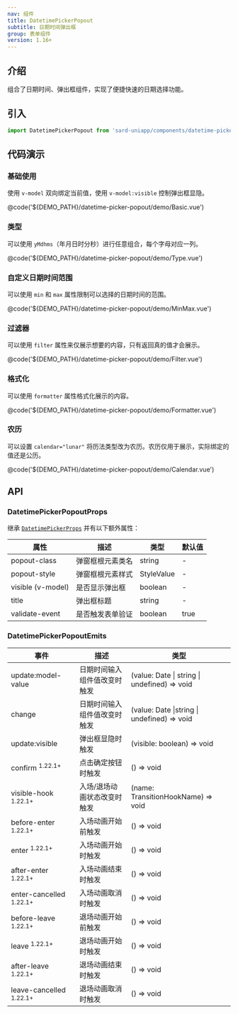 ```yaml
---
nav: 组件
title: DatetimePickerPopout
subtitle: 日期时间弹出框
group: 表单组件
version: 1.16+
---
```


## 介绍

组合了日期时间、弹出框组件，实现了便捷快速的日期选择功能。

## 引入

```ts
import DatetimePickerPopout from 'sard-uniapp/components/datetime-picker-popout/datetime-picker-popout.vue'
```

## 代码演示

### 基础使用

使用 `v-model` 双向绑定当前值，使用 `v-model:visible` 控制弹出框显隐。

@code('${DEMO_PATH}/datetime-picker-popout/demo/Basic.vue')

### 类型

可以使用 `yMdhms`（年月日时分秒）进行任意组合，每个字母对应一列。

@code('${DEMO_PATH}/datetime-picker-popout/demo/Type.vue')

### 自定义日期时间范围

可以使用 `min` 和 `max` 属性限制可以选择的日期时间的范围。

@code('${DEMO_PATH}/datetime-picker-popout/demo/MinMax.vue')

### 过滤器

可以使用 `filter` 属性来仅展示想要的内容，只有返回真的值才会展示。

@code('${DEMO_PATH}/datetime-picker-popout/demo/Filter.vue')

### 格式化

可以使用 `formatter` 属性格式化展示的内容。

@code('${DEMO_PATH}/datetime-picker-popout/demo/Formatter.vue')

### 农历

可以设置 `calendar="lunar"` 将历法类型改为农历。农历仅用于展示，实际绑定的值还是公历。

@code('${DEMO_PATH}/datetime-picker-popout/demo/Calendar.vue')

## API

### DatetimePickerPopoutProps

继承 [`DatetimePickerProps`](./datetime-picker#DatetimePickerProps) 并有以下额外属性：

| 属性              | 描述             | 类型       | 默认值 |
| ----------------- | ---------------- | ---------- | ------ |
| popout-class      | 弹窗框根元素类名 | string     | -      |
| popout-style      | 弹窗框根元素样式 | StyleValue | -      |
| visible (v-model) | 是否显示弹出框   | boolean    | -      |
| title             | 弹出框标题       | string     | -      |
| validate-event    | 是否触发表单验证 | boolean    | true   |

### DatetimePickerPopoutEmits

| 事件                               | 描述                         | 类型                                         |
| ---------------------------------- | ---------------------------- | -------------------------------------------- |
| update:model-value                 | 日期时间输入组件值改变时触发 | (value: Date \| string \| undefined) => void |
| change                             | 日期时间输入组件值改变时触发 | (value: Date \|string \| undefined) => void  |
| update:visible                     | 弹出框显隐时触发             | (visible: boolean) => void                   |
| confirm <sup>1.22.1+</sup>         | 点击确定按钮时触发           | () => void                                   |
| visible-hook <sup>1.22.1+</sup>    | 入场/退场动画状态改变时触发  | (name: TransitionHookName) => void           |
| before-enter <sup>1.22.1+</sup>    | 入场动画开始前触发           | () => void                                   |
| enter <sup>1.22.1+</sup>           | 入场动画开始时触发           | () => void                                   |
| after-enter <sup>1.22.1+</sup>     | 入场动画结束时触发           | () => void                                   |
| enter-cancelled <sup>1.22.1+</sup> | 入场动画取消时触发           | () => void                                   |
| before-leave <sup>1.22.1+</sup>    | 退场动画开始前触发           | () => void                                   |
| leave <sup>1.22.1+</sup>           | 退场动画开始时触发           | () => void                                   |
| after-leave <sup>1.22.1+</sup>     | 退场动画结束时触发           | () => void                                   |
| leave-cancelled <sup>1.22.1+</sup> | 退场动画取消时触发           | () => void                                   |
